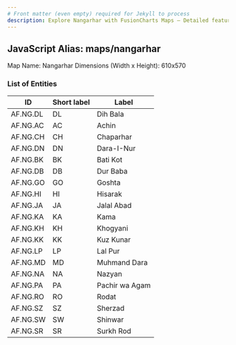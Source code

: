 ```yaml
---
# Front matter (even empty) required for Jekyll to process
description: Explore Nangarhar with FusionCharts Maps – Detailed features for seamless integration. Try now & enhance your data visualization today! 
---
```


## JavaScript Alias: maps/nangarhar

Map Name: Nangarhar
Dimensions (Width x Height): 610x570





### List of Entities

ID | Short label | Label
---|---|---|
AF.NG.DL|DL|Dih Bala
AF.NG.AC|AC|Achin
AF.NG.CH|CH|Chaparhar
AF.NG.DN|DN|Dara-I-Nur
AF.NG.BK|BK|Bati Kot
AF.NG.DB|DB|Dur Baba
AF.NG.GO|GO|Goshta
AF.NG.HI|HI|Hisarak
AF.NG.JA|JA|Jalal Abad
AF.NG.KA|KA|Kama
AF.NG.KH|KH|Khogyani
AF.NG.KK|KK|Kuz Kunar
AF.NG.LP|LP|Lal Pur
AF.NG.MD|MD|Muhmand Dara
AF.NG.NA|NA|Nazyan
AF.NG.PA|PA|Pachir wa Agam
AF.NG.RO|RO|Rodat
AF.NG.SZ|SZ|Sherzad
AF.NG.SW|SW|Shinwar
AF.NG.SR|SR|Surkh Rod